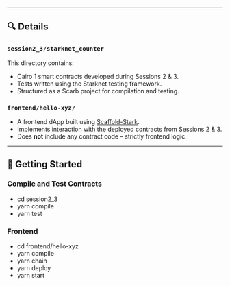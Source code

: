 
---

## 🔍 Details

### `session2_3/starknet_counter`

This directory contains:

- Cairo 1 smart contracts developed during Sessions 2 & 3.
- Tests written using the Starknet testing framework.
- Structured as a Scarb project for compilation and testing.

### `frontend/hello-xyz/`

- A frontend dApp built using [Scaffold-Stark](https://github.com/OnlyDustXYZ/scaffold-stark).
- Implements interaction with the deployed contracts from Sessions 2 & 3.
- Does **not** include any contract code – strictly frontend logic.

---

## 🚀 Getting Started

### Compile and Test Contracts

- cd session2_3
- yarn compile
- yarn test


### Frontend

- cd frontend/hello-xyz
- yarn compile
- yarn chain
- yarn deploy
- yarn start
